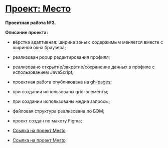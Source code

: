
# [Проект: Место](https://aleksandr-hohlov.github.io/mesto/)
**Проектная работа №3.**


**Описание проекта:**

* вёрстка адаптивная: ширина зоны с содержимым меняется вместе с шириной окна браузера;
* реализован popup редактирования профиля;
* реализовано открытие/закрвтие/сохранение данных в профиле с использованием JavaScript;
* проектная работа опубликована на [gh-pages](https://aleksandr-hohlov.github.io/mesto/);
* при создании использованы grid-элементы;
* при создании использованы медиа запросы;
* файловая структура реализована по БЭМ;
* проект создан по макету Figma;


* [Ссылка на проект Mesto](https://aleksandr-hohlov.github.io/mesto/)
* [Ссылка на проект Mesto](./images/logo.svg)


